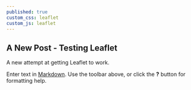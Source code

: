 ```yaml
---
published: true
custom_css: leaflet
custom_js: leaflet
---
```

## A New Post - Testing Leaflet

A new attempt at getting Leaflet to work.

<div id="mapid"></div>

<script>
    // create the map object and set the cooridnates of the initial view: 
    var map = L.map('mapid').setView([51.4833, -3.1833], 10);

    // create the tile layer with correct attribution: 
    L.tileLayer('http://{s}.tiles.mapbox.com/v3/jamesg87.goac2bf1/{z}/{x}/{y}.png', {
        attribution: 'Map data &copy; <a href="http://openstreetmap.org">OpenStreetMap</a> contributors, <a href="http://creativecommons.org/licenses/by-sa/2.0/">CC-BY-SA</a>, Imagery © <a href="http://mapbox.com">Mapbox</a>',
        maxZoom: 18
    }).addTo(map);
</script>
    


Enter text in [Markdown](http://daringfireball.net/projects/markdown/). Use the toolbar above, or click the **?** button for formatting help.
